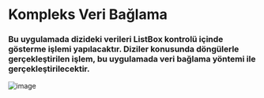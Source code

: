 # Kompleks Veri Bağlama
### Bu uygulamada dizideki verileri ListBox kontrolü içinde gösterme işlemi yapılacaktır. Diziler konusunda döngülerle gerçekleştirilen işlem, bu uygulamada veri bağlama yöntemi ile gerçekleştirilecektir.
![image](https://github.com/nuritiras/KompleksVeriBaglama/assets/47992544/45af38ad-b188-40ee-bff0-7533036f0a73)

